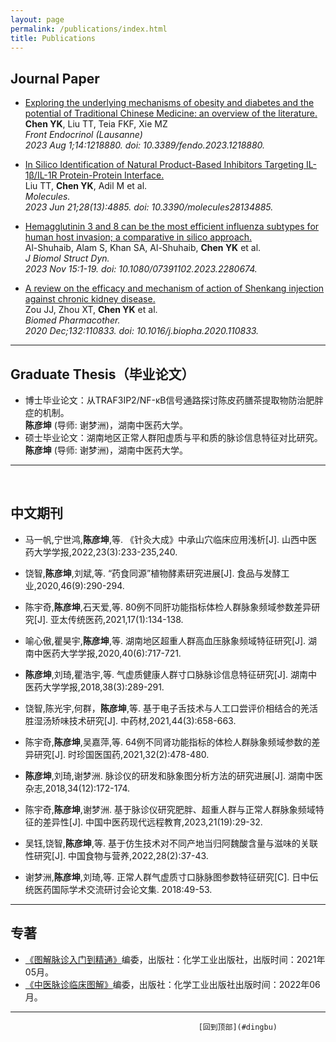```yaml
---
layout: page
permalink: /publications/index.html
title: Publications
---
```



<h2 id="dingbu">Journal Paper</h2>

- <a href="https://pubmed.ncbi.nlm.nih.gov/37600709/" target="_blank">Exploring the underlying mechanisms of obesity and diabetes and the potential of Traditional Chinese Medicine: an overview of the literature.</a><br>
**Chen YK**, Liu TT, Teia FKF, Xie MZ<br>
*Front Endocrinol (Lausanne)*<br>
*2023 Aug 1;14:1218880. doi: 10.3389/fendo.2023.1218880.*

- <a href="https://pubmed.ncbi.nlm.nih.gov/37446547/" target="_blank">In Silico Identification of Natural Product-Based Inhibitors Targeting IL-1β/IL-1R Protein-Protein Interface.</a><br>
Liu TT, **Chen YK**, Adil M et al.<br>
*Molecules.*<br>
*2023 Jun 21;28(13):4885. doi: 10.3390/molecules28134885.*

- <a href="https://pubmed.ncbi.nlm.nih.gov/37965722/" target="_blank">Hemagglutinin 3 and 8 can be the most efficient influenza subtypes for human host invasion; a comparative in silico approach.</a><br>
Al-Shuhaib, Alam S, Khan SA, Al-Shuhaib, **Chen YK** et al.<br>
*J Biomol Struct Dyn.*<br>
*2023 Nov 15:1-19. doi: 10.1080/07391102.2023.2280674.*<br>

- <a href="https://pubmed.ncbi.nlm.nih.gov/33035831/" target="_blank">A review on the efficacy and mechanism of action of Shenkang injection against chronic kidney disease.</a><br>
Zou JJ, Zhou XT, **Chen YK** et al.<br>
*Biomed Pharmacother.*<br>
*2020 Dec;132:110833. doi: 10.1016/j.biopha.2020.110833.*<br>

---

## Graduate Thesis（毕业论文）

- 博士毕业论文：从TRAF3IP2/NF-κB信号通路探讨陈皮药膳茶提取物防治肥胖症的机制。<br>**陈彦坤** (导师: 谢梦洲)，湖南中医药大学。
- 硕士毕业论文：湖南地区正常人群阳虚质与平和质的脉诊信息特征对比研究。<br>**陈彦坤** (导师: 谢梦洲)，湖南中医药大学。

---

<br>

## 中文期刊

- 马一帆,宁世鸿,**陈彦坤**,等. 《针灸大成》中承山穴临床应用浅析[J]. 山西中医药大学学报,2022,23(3):233-235,240.

- 饶智,**陈彦坤**,刘斌,等. “药食同源”植物酵素研究进展[J]. 食品与发酵工业,2020,46(9):290-294.

- 陈宇奇,**陈彦坤**,石天爱,等. 80例不同肝功能指标体检人群脉象频域参数差异研究[J]. 亚太传统医药,2021,17(1):134-138.

- 喻心傲,瞿昊宇,**陈彦坤**,等. 湖南地区超重人群高血压脉象频域特征研究[J]. 湖南中医药大学学报,2020,40(6):717-721.

- **陈彦坤**,刘琦,瞿浩宇,等. 气虚质健康人群寸口脉脉诊信息特征研究[J]. 湖南中医药大学学报,2018,38(3):289-291.

- 饶智,陈光宇,何群，**陈彦坤**,等. 基于电子舌技术与人工口尝评价相结合的羌活胜湿汤矫味技术研究[J]. 中药材,2021,44(3):658-663.

- 陈宇奇,**陈彦坤**,吴嘉萍,等. 64例不同肾功能指标的体检人群脉象频域参数的差异研究[J]. 时珍国医国药,2021,32(2):478-480.

- **陈彦坤**,刘琦,谢梦洲. 脉诊仪的研发和脉象图分析方法的研究进展[J]. 湖南中医杂志,2018,34(12):172-174.

- 陈宇奇,**陈彦坤**,谢梦洲. 基于脉诊仪研究肥胖、超重人群与正常人群脉象频域特征的差异性[J]. 中国中医药现代远程教育,2023,21(19):29-32.

- 吴钰,饶智,**陈彦坤**,等. 基于仿生技术对不同产地当归阿魏酸含量与滋味的关联性研究[J]. 中国食物与营养,2022,28(2):37-43.

- 谢梦洲,**陈彦坤**,刘琦,等. 正常人群气虚质寸口脉脉图参数特征研究[C]. 日中伝统医药国际学术交流研讨会论文集. 2018:49-53.

---

## 专著
- <a href="http://product.dangdang.com/29263161.html" target="_blank">《图解脉诊入门到精通》</a>编委，出版社：化学工业出版社，出版时间：2021年05月。
- <a href="http://e.dangdang.com/products/1901148707.html" target="_blank">《中医脉诊临床图解》</a>编委，出版社：化学工业出版社出版时间：2022年06月。

---

                                              [回到顶部](#dingbu)
